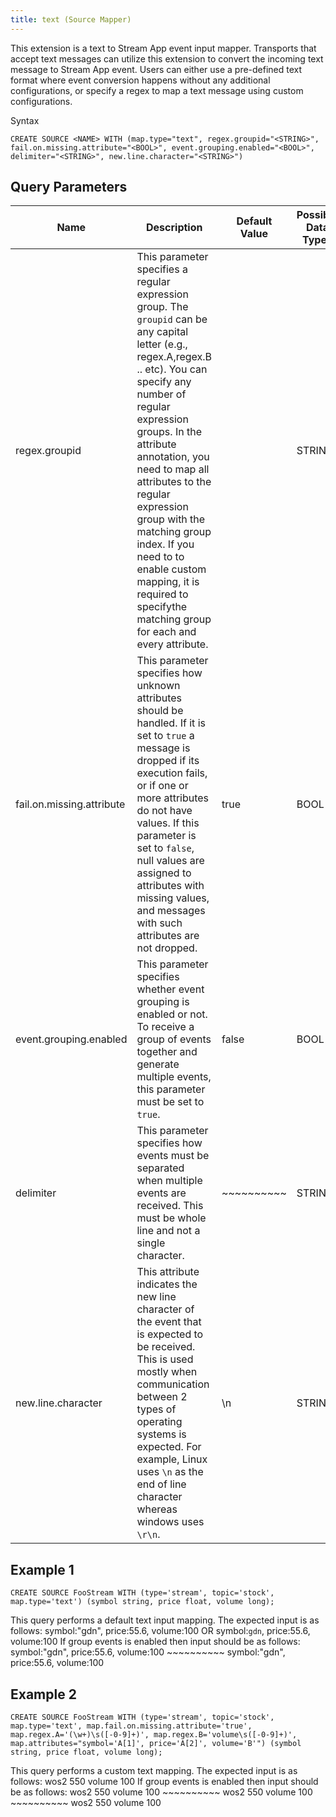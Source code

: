 ```yaml
---
title: text (Source Mapper)
---
```


This extension is a text to Stream App event input mapper. Transports that
accept text messages can utilize this extension to convert the incoming
text message to Stream App event. Users can either use a pre-defined text
format where event conversion happens without any additional
configurations, or specify a regex to map a text message using custom
configurations.

Syntax

    CREATE SOURCE <NAME> WITH (map.type="text", regex.groupid="<STRING>", fail.on.missing.attribute="<BOOL>", event.grouping.enabled="<BOOL>", delimiter="<STRING>", new.line.character="<STRING>")


## Query Parameters

| Name                      | Description                                                                                                                                                                                                                                                                                                                                                                                                                         | Default Value        | Possible Data Types | Optional | Dynamic |
|---------------------------|-------------------------------------------------------------------------------------------------------------------------------------------------------------------------------------------------------------------------------------------------------------------------------------------------------------------------------------------------------------------------------------------------------------------------------------|----------------------|---------------------|----------|---------|
| regex.groupid             | This parameter specifies a regular expression group. The `groupid` can be any capital letter (e.g., regex.A,regex.B .. etc). You can specify any number of regular expression groups. In the attribute annotation, you need to map all attributes to the regular expression group with the matching group index. If you need to to enable custom mapping, it is required to specifythe matching group for each and every attribute. |                      | STRING              | No       | No      |
| fail.on.missing.attribute | This parameter specifies how unknown attributes should be handled. If it is set to `true` a message is dropped if its execution fails, or if one or more attributes do not have values. If this parameter is set to `false`, null values are assigned to attributes with missing values, and messages with such attributes are not dropped.                                                                                         | true                 | BOOL                | Yes      | No      |
| event.grouping.enabled    | This parameter specifies whether event grouping is enabled or not. To receive a group of events together and generate multiple events, this parameter must be set to `true`.                                                                                                                                                                                                                                                        | false                | BOOL                | Yes      | No      |
| delimiter                 | This parameter specifies how events must be separated when multiple events are received. This must be whole line and not a single character.                                                                                                                                                                                                                                                                                        | ~~~~~~~~~~ | STRING              | Yes      | No      |
| new.line.character        | This attribute indicates the new line character of the event that is expected to be received. This is used mostly when communication between 2 types of operating systems is expected. For example, Linux uses `\n` as the end of line character whereas windows uses `\r\n`.                                                                                                                                                       | \\n                  | STRING              | Yes      | No      |

## Example 1

    CREATE SOURCE FooStream WITH (type='stream', topic='stock', map.type='text') (symbol string, price float, volume long);

This query performs a default text input mapping. The expected input is
as follows: symbol:"gdn", price:55.6, volume:100 OR symbol:`gdn`,
price:55.6, volume:100 If group events is enabled then input should be
as follows: symbol:"gdn", price:55.6, volume:100 ~~~~~~~~~~
symbol:"gdn", price:55.6, volume:100

## Example 2

    CREATE SOURCE FooStream WITH (type='stream', topic='stock', map.type='text', map.fail.on.missing.attribute='true', map.regex.A='(\w+)\s([-0-9]+)', map.regex.B='volume\s([-0-9]+)', map.attributes="symbol='A[1]', price='A[2]', volume='B'") (symbol string, price float, volume long);

This query performs a custom text mapping. The expected input is as
follows: wos2 550 volume 100 If group events is enabled then input
should be as follows: wos2 550 volume 100 ~~~~~~~~~~ wos2 550
volume 100 ~~~~~~~~~~ wos2 550 volume 100
